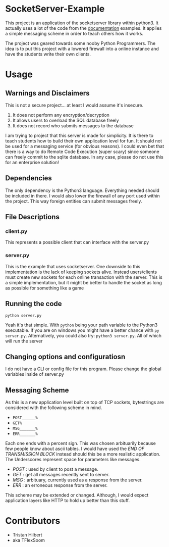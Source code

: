 # SocketServer-Example
This project is an application of the socketserver library within python3.
It actually uses a lot of the code from the [documentation][1] examples.
It applies a simple messaging scheme in order to teach others how it works.

[1]: https://docs.python.org/3.8/library/socketserver.html

The project was geared towards some nooby Python Programmers. The idea
is to put this project with a lowered firewall into a online instance
and have the students write their own clients.

# Usage

## Warnings and Disclaimers
This is not a secure project... at least I would assume it's insecure.

1. It does not perform any encryption/decryption
2. It allows users to overload the SQL database freely
3. It does not record who submits messages to the database

I am trying to project that this server is made for simplicity. It is there
to teach students how to build their own application level for fun. It should
not be used for a messaging service (for obvious reasons). I could even
bet that there is a way to do Remote Code Execution (super scary) since someone
can freely commit to the sqlite database. In any case, please do not use this
for an enterprise solution!

## Dependencies
The only dependency is the Python3 language. Everything needed should be included
in there. I would also lower the firewall of any port used within the project. This
way foreign entities can submit messages freely.

## File Descriptions

### client.py
This represents a possible client that can interface with the server.py

### server.py
This is the example that uses socketserver. One downside to this implementation
is the lack of keeping sockets alive. Instead users/clients must create new sockets
for each online transaction with the server. This is a simple implementation, but it
might be better to handle the socket as long as possible for something like a game

## Running the code
`python server.py`


Yeah it's that simple. With `python` being your path variable to the Python3 executable.
If you are on windows you might have a better chance with `py server.py`. Alternatively,
you could also try: `python3 server.py`. All of which will run the server

## Changing options and configuratiosn
I do not have a CLI or config file for this program. Please change the global variables
inside of server.py

## Messaging Scheme
As this is a new application level built on top of TCP sockets, bytestrings are considered
with the following scheme in mind.

- `POST______%`
- `GET%`
- `MSG_______%`
- `ERR_______%`


Each one ends with a percent sign. This was chosen arbituarily because few people know about
ascii tables. I would have used the _END OF TRANSMISSION BLOCK_ instead should this be a more
realistic application. The Underscores represent space for parameters like messages.

- *POST* : used by client to post a message.
- *GET* : get all messages recently sent to server.
- *MSG* : arbituary, currently used as a response from the server.
- *ERR* : an erroneous response from the server.

This scheme may be extended or changed. Although, I would expect application layers like HTTP
to hold up better than this stuff.

# Contributors
- Tristan Hilbert
- aka TFlexSoom